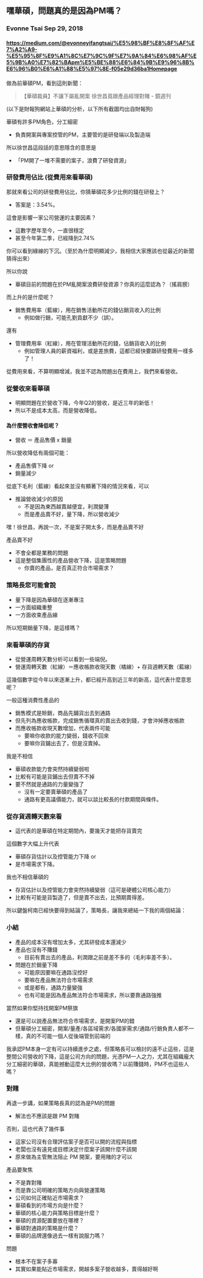 ## 嘿華碩，問題真的是因為PM嗎？
### Evonne Tsai Sep 29, 2018
#### https://medium.com/@evonneyifangtsai/%E5%98%BF%E8%8F%AF%E7%A2%A9-%E5%95%8F%E9%A1%8C%E7%9C%9F%E7%9A%84%E6%98%AF%E5%9B%A0%E7%82%BApm%E5%BE%88%E6%84%9B%E9%96%8B%E6%96%B0%E6%A1%88%E5%97%8E-f05e29d36ba1Homepage


做為前華碩PM，看到這則新聞：
> 【華碩裁員】不讓下屬亂開案 徐世昌竟跟產品經理對賭 - 鏡週刊

(以下是財報狗網站上華碩的分析，以下所有截圖均出自財報狗)

華碩有許多PM角色，分工細密
- 負責開案與專案控管的PM，主要管的是研發端以及製造端

所以徐世昌這段話的意思隱含的意思是
- 「PM開了一堆不需要的案子，浪費了研發資源」

### 研發費用佔比 (從費用來看華碩)
那就來看公司的研發費用佔比，你猜華碩花多少比例的錢在研發上？
- 答案是：3.54%。

這會是影響一家公司營運的主要因素？
- 這數字歷年至今，一直很穩定
- 甚至今年第二季，已經降到2.74%

你可以看到綠線的下沉。（至於為什麼明顯減少，我相信大家應該也從最近的新聞猜得出來）

所以你說
- 華碩目前的問題在於PM亂開案浪費研發資源？你真的這麼認為？（搖肩膀）

而上升的是什麼呢？
- 銷售費用率（藍線），用在銷售活動所花的錢佔銷貨收入的比例
  - 例如做行銷，可能孔劉貢獻不少（誤）。

還有
- 管理費用率（紅線），用在管理活動所花的錢，佔銷貨收入的比例
  - 例如管理人員的薪資福利，或是差旅費，這都已經快要跟研發費用一樣多了！

從費用來看，不算明顯增減，我並不認為問題出在費用上，我們來看營收。

### 從營收來看華碩
- 明顯問題在於營收下降，今年Q2的營收，是近三年的新低！
- 所以不是成本太高，而是營收降低。

#### 為什麼營收會降低呢？
- 營收 ＝ 產品售價 x 銷量

所以營收降低有兩個可能：
- 產品售價下降 or
- 銷量減少


從底下毛利（藍線）看起來並沒有顯著下降的情況來看，可以
- 推論營收減少的原因
  - 不是因為東西越賣越便宜，利潤變薄
  - 而是產品賣不好，量下降，所以營收減少

嘿！徐世昌，再說一次，不是案子開太多，而是產品賣不好  

產品賣不好
- 不會全都是業務的問題
- 這是整個集團性的產品營收下降，這是策略問題
  - 你賣的產品，是否真正符合市場需求？

### 策略長您可能會說
- 量下降是因為華碩在逐漸專注
 - 一方面組織重整
 - 一方面收束產品線
 
所以短期銷量下降，是這樣嗎？

### 來看華碩的存貨
- 從營運周轉天數分析可以看到一些端倪。
- 營運周轉天數（紅線）＝應收帳款收現天數（橘線）+ 存貨週轉天數（藍線）

這幾個數字從今年以來逐漸上升，都已經升高到近三年的新高，這代表什麼意思呢？

一般這種消費性產品的
- 銷售模式是賒銷，商品先鋪貨出去到通路
- 但先列為應收帳款，完成銷售循環真的賣出去收到錢，才會沖掉應收帳款
- 而應收帳款收現天數增加，代表兩件可能
  - 要嘛你收款的能力變弱，錢收不回來
  - 要嘛你貨鋪出去了，但是沒賣掉。

我是不相信
- 華碩收款能力會突然持續變弱啦
- 比較有可能是貨鋪出去但賣不不掉
- 要不然就是通路的力量變強了
  - 沒有一定要賣華碩的產品了
  - 通路有更高議價能力，就可以談比較長的付款期間與條件。

### 從存貨週轉天數來看
- 這代表的是華碩在特定期間內，要幾天才能把存貨賣完

這個數字大幅上升代表
- 華碩存貨估計以及控管能力下降 or
- 是市場需求下降。

我也不相信華碩的
- 存貨估計以及控管能力會突然持續變弱（這可是硬體公司核心能力）
- 比較有可能是貨製造了，但是賣不出去，比預期賣得差。

所以鍵盤柯南已經快要得到結論了，策略長，讓我來總結一下我的兩個結論：
### 小結
- 產品的成本沒有增加太多，尤其研發成本還減少
- 產品也沒有不賺錢
  - 目前有賣出去的產品，利潤跟之前是差不多的（毛利率差不多）。
- 問題在於銷量下降
  - 可能原因要嘛在通路沒控好
  - 要嘛在產品無法符合市場需求
  - 或是都有，通路力量變強
  - 也有可能是因為產品無法符合市場需求，所以要靠通路強推

當然如果你堅持找開案PM祭旗
- 還是可以說產品無法符合市場需求，是開案PM的錯
- 但華碩分工細密，開案/量產/各區域需求/各國家需求/通路/行銷負責人都不一樣，真的不可能一個人從後端管到前端的

我承認PM本身一定有可以持續進步之處，但策略長可以檢討的遠不止這些，這是整間公司營收的下降，這是公司方向的問題，光憑PM一人之力，尤其在組織龐大分工細密的華碩，真能撼動這麼大比例的營收嗎？以前賺錢時，PM不也這些人嗎？

### 對賭
再退一步講，如果策略長真的認為是PM的問題
- 解法也不應該是跟 PM 對賭

否則，這也代表了幾件事
- 這家公司沒有合理評估案子是否可以開的流程與指標
- 老闆也沒有遠見或目標決定什麼案子該開什麼不該開
- 原來做為主管無法阻止 PM 開案，要用賭的才可以


產品要聚焦
- 不是靠對賭
- 而是靠公司明確的策略方向與營運策略
- 公司如何正確貼近市場需求？
- 華碩看到的市場方向是什麼？
- 華碩的核心能力與策略目標是什麼？
- 華碩的資源配置要放在哪裡？
- 華碩對通路的策略是什麼？
- 華碩的品牌還像過去一樣有說服力嗎？

問題
- 根本不在案子多寡
- 其實如果能貼近市場需求，開越多案子營收越多，賣得越好啊